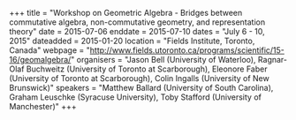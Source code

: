 +++
title = "Workshop on Geometric Algebra - Bridges between commutative algebra, non-commutative geometry, and representation theory"
date = 2015-07-06
enddate = 2015-07-10
dates = "July 6 - 10, 2015"
dateadded = 2015-01-20
location = "Fields Institute, Toronto, Canada"
webpage = "http://www.fields.utoronto.ca/programs/scientific/15-16/geomalgebra/"
organisers = "Jason Bell (University of Waterloo), Ragnar-Olaf Buchweitz (University of Toronto at Scarborough), Eleonore Faber (University of Toronto at Scarborough), Colin Ingalls (University of New Brunswick)"
speakers = "Matthew Ballard (University of South Carolina), Graham Leuschke (Syracuse University), Toby Stafford (University of Manchester)"
+++
